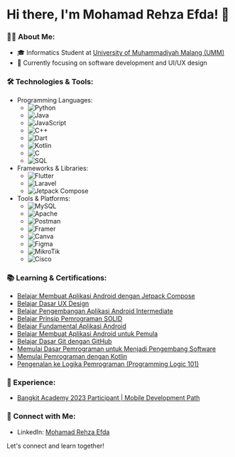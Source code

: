 # Hi there, I'm Mohamad Rehza Efda! 👋

### 👨‍💻 About Me:
- 🎓 Informatics Student at [University of Muhammadiyah Malang (UMM)](https://www.umm.ac.id/)
- 🌱 Currently focusing on software development and UI/UX design

### 🛠️ Technologies & Tools:
- Programming Languages: 
  - ![Python](https://img.shields.io/badge/Python-3776AB?style=for-the-badge&logo=python&logoColor=white)
  - ![Java](https://img.shields.io/badge/Java-007396?style=for-the-badge&logo=java&logoColor=white)
  - ![JavaScript](https://img.shields.io/badge/JavaScript-F7DF1E?style=for-the-badge&logo=javascript&logoColor=black)
  - ![C++](https://img.shields.io/badge/C++-00599C?style=for-the-badge&logo=c%2B%2B&logoColor=white)
  - ![Dart](https://img.shields.io/badge/Dart-0175C2?style=for-the-badge&logo=dart&logoColor=white)
  - ![Kotlin](https://img.shields.io/badge/Kotlin-0095D5?style=for-the-badge&logo=kotlin&logoColor=white)
  - ![C](https://img.shields.io/badge/C-00599C?style=for-the-badge&logo=c&logoColor=white)
  - ![SQL](https://img.shields.io/badge/SQL-4479A1?style=for-the-badge&logo=sql&logoColor=white)
- Frameworks & Libraries:
  - ![Flutter](https://img.shields.io/badge/Flutter-02569B?style=for-the-badge&logo=flutter&logoColor=white)
  - ![Laravel](https://img.shields.io/badge/Laravel-FF2D20?style=for-the-badge&logo=laravel&logoColor=white)
  - ![Jetpack Compose](https://img.shields.io/badge/Jetpack%20Compose-6200EE?style=for-the-badge&logo=android&logoColor=white)
- Tools & Platforms:
  - ![MySQL](https://img.shields.io/badge/MySQL-4479A1?style=for-the-badge&logo=mysql&logoColor=white)
  - ![Apache](https://img.shields.io/badge/Apache-D22128?style=for-the-badge&logo=apache&logoColor=white)
  - ![Postman](https://img.shields.io/badge/Postman-FF6C37?style=for-the-badge&logo=postman&logoColor=white)
  - ![Framer](https://img.shields.io/badge/Framer-0055FF?style=for-the-badge&logo=framer&logoColor=white)
  - ![Canva](https://img.shields.io/badge/Canva-00C4CC?style=for-the-badge&logo=canva&logoColor=white)
  - ![Figma](https://img.shields.io/badge/Figma-F24E1E?style=for-the-badge&logo=figma&logoColor=white)
  - ![MikroTik](https://img.shields.io/badge/MikroTik-006699?style=for-the-badge&logo=mikrotik&logoColor=white)
  - ![Cisco](https://img.shields.io/badge/Cisco-1BA0D7?style=for-the-badge&logo=cisco&logoColor=white)

### 📚 Learning & Certifications:
- [Belajar Membuat Aplikasi Android dengan Jetpack Compose](#)
- [Belajar Dasar UX Design](#)
- [Belajar Pengembangan Aplikasi Android Intermediate](#)
- [Belajar Prinsip Pemrograman SOLID](#)
- [Belajar Fundamental Aplikasi Android](#)
- [Belajar Membuat Aplikasi Android untuk Pemula](#)
- [Belajar Dasar Git dengan GitHub](#)
- [Memulai Dasar Pemrograman untuk Menjadi Pengembang Software](#)
- [Memulai Pemrograman dengan Kotlin](#)
- [Pengenalan ke Logika Pemrograman (Programming Logic 101)](#)

### 💼 Experience:
- [Bangkit Academy 2023 Participant | Mobile Development Path](#)

### 🤝 Connect with Me:
- LinkedIn: [Mohamad Rehza Efda](https://www.linkedin.com/in/mrehzaefda/)

Let's connect and learn together!
